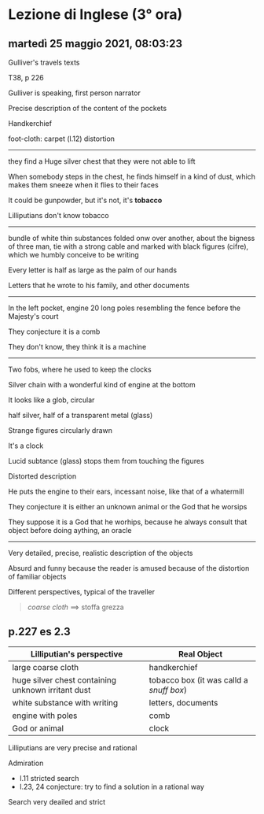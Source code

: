 # Lezione di Inglese (3° ora)

## martedì 25 maggio 2021, 08:03:23

Gulliver's travels texts

T38, p 226

Gulliver is speaking, first person narrator

Precise description of the content of the pockets

Handkerchief

foot-cloth: carpet (l.12)   distortion

---


they find a Huge silver chest that they were not able to lift

When somebody steps in the chest, he finds himself in a kind of dust, which makes them sneeze when it flies to their faces

It could be gunpowder, but it's not, it's **tobacco**

Lilliputians don't know tobacco

---

bundle of white thin substances folded onw over another, about the bigness of three man, tie with a strong cable and marked with black figures (cifre), which we humbly conceive to be writing

Every letter is half as large as the palm of our hands


Letters that he wrote to his family, and other documents

---

In the left pocket, engine
20 long poles
resembling the fence before the Majesty's court

They conjecture it is a comb

They don't know, they think it is a machine


---
Two fobs, where he used to keep the clocks

Silver chain with a wonderful kind of engine at the bottom

It looks like a glob, circular

half silver, half of a transparent metal (glass)

Strange figures circularly drawn

It's a clock

Lucid subtance (glass) stops them from touching the figures

Distorted description


He puts the engine to their ears, incessant noise, like that of a whatermill


They conjecture it is either an unknown animal or the God that he worsips

They suppose it is a God that he worhips, because he always consult that object before doing aything, an oracle

---


Very detailed, precise, realistic description of the objects

Absurd and funny because the reader is amused because of the distortion of familiar objects


Different perspectives, typical of the traveller


> *coarse cloth* $\implies$ stoffa grezza

## p.227 es 2.3
|Lilliputian's perspective|Real Object|
|----|----|
|large coarse cloth|handkerchief|
|huge silver chest containing unknown irritant dust|tobacco box (it was calld a *snuff box*)|
|white substance with writing|letters, documents|
|engine with poles|comb|
|God or animal|clock|

Lilliputians are very precise and rational

Admiration

* l.11 stricted search
* l.23, 24 conjecture:
 try to find a solution in a rational way

Search very deailed and strict
<!--stackedit_data:
eyJoaXN0b3J5IjpbOTQ2MDM3MTI1LC0yMTM0Nzk2MTIyLC0xOT
I0MjA5MTIzLC0yMTUyMzUyNDksMTM1MzI3OTc1NF19
-->